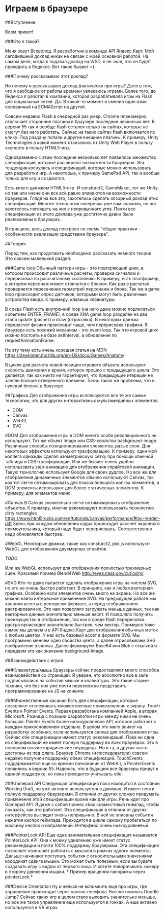 # Играем в браузере

##Вступление

Всем привет!

###Кто я такой?

Меня зовут Всеволод.  Я разработчик в команде API Яндекс.Карт. Мой сегодняшний доклад никак не связан с моей основной работой. 
На самом деле, когда я подавал доклад на WSD, я не знал, что он будет проходить в Яндексе. Вот такое бывает =)

###Почему рассказываю этот доклад?

Но почему я рассказываю доклад фактически про игры? Дело в том, что я свободное от работы времени увлекаюсь играми. 
Более того, до Яндекса я работал в компании, которая разрабатывала игры на Flash для социальных сетей.
Да. В какой-то момент я сменил один язык основанный на ECMAScript на другой.

Совсем недавно Flash в очередной раз умер. Chrome планомерно отключает сторонние плагины в браузере последние несколько лет. 
В версии 55 так и вообще flash остался только на сайтах, которые не смогут без него работать. Сейчас на таких сайтах flash включается по клику. 
Под раздачу попали и другие внешние плагины. К примеру, Unity Technologies в какой момент отказались от Unity Web Player в пользу экспорта в пользу HTML5-игр.

Одновременно с этим последние несколько лет появилось множество спецификаций, которые расширяют возможности браузеров. 
Эта тенденция коснулась и спецификаций, которые можно использовать для разработки игр. А некоторые, к примеру GamePad API, так и вообще только для игр и создаются.

Есть много движком HTML5-игр. И consturct2,  GameMaker, тот же Unity, но так или иначе они все всё равно опираются на возможности браузеров.
Глядя на все это, захотелось сделать обзорный доклад этих спецификаций. Многие технологии наверняка уже вам знакомы, но вот захотелось поглядеть на них с непривычного угла.
Почти все спецификации из этого доклада уже достаточно давно были реализованы в браузерах.

В принципе, весь доклад построен по схеме "общие практики - особенности реализации средствами браузера".

##Теория

Перед тем, как продолжить необходимо рассказать немного теории. Это совсем маленький раздел.

###Game loop
Обычный паттерн игры - это повторяющий цикл, в котором происходит различные расчеты, проверка сигналом и перерисовка по рассчитаному состоянию.
К примеру, есть платформер, в котором персонаж может стокнутся с блоком. Как раз в расчетах проверяется пересечение геометрий персонажа и блока.
Так же в game loop происходит опрос датчиков, которыми могут быть различные устройства ввода. К примеру, клавиши клавиатуры.

В среде Flash есть внутренний loop (на него даже можно подписаться событием ENTER_FRAME), в среде XNA game loop разделен на два этапа update (расчет) и draw (отрисовка).
В некоторых движка перерасчет физики происходит чаще, чем перерисовка графики.
В браузере есть похожий механизм - это event loop. Так что игровой цикл можно постоить на базе setInterval, а обновление по requestAnimationFrame.

На эту тему есть очень хорошая статья на MDN https://developer.mozilla.org/en-US/docs/Games/Anatomy

В цикле для расчета новой позиции игрового объекта используют скорость движения и время, которое прошло с предыдущего цикла. 
Это делается, так как никто не гарантирует, что предыдущие итерации не заняли больше отведенного времени.
Точно такая же проблема, что и нулевой timeout в браузере.

##Графика
Для отображения игры используются все те же самые технологии, что для других интерактивных мультимедийных элементов. 

* DOM
* Canvas
* WebGL
* SVG

#DOM
Для отображения игры в DOM ничего особе революционного не используют. Тот же объект Image или CSS-свойство background-image. Различные способы позиционирования элементов, разые слои.
Для некоторых эффектом используют трасформацию. К примеру, один мой коллега однажды сделал изометрийскую сетку при помощи обычной таблицы и CSS-трасформации.
Или же бывает очень удобно использовать step-анимацию для отображения спрайтовой анимации. Такую технологию использует Google для своих дудлов.
Но все же для отображения динамичных элементов обычно используют Canvas, так как тот легче оптимизировать для показа большого кол-ва элементов, а DOM элементы используют для более статичесных элементов.
К примеру, для элементов меню. 

#Canvas
В Canvas значительно легче оптимизировать отображение объектов. К примеру, многие рекомендуют использовать технологию dirty rectangles
https://www.html5rocks.com/en/tutorials/canvas/performance/#toc-render-diff
Здесь при каждом обновлении кадра происходит рассчет экранного прямоугольника, который надо будет перерисовать. Соответственно кадр обновляется быстрее.

#WebGL
Некоторые движки, такие как consturct2, pixi.js используют WebGL для отображения двухмерных спрайтов.

*TODO*

Или же WebGL использует для отображения полностью трехмерных сцен.
Красивый пример Blend4Web http://eyes.nasa.gov/curiosity/

#SVG
Кто-то даже пытается сделать отображение игры на чистом SVG, но это не очень быстро работает. В принципе, как и любая векторная графика. Особенно если элементов очень много на экране.
Но все же можно найти интересное применение SVG. На предыдущей работе мы хранили ассеты в векторном формате, а перед отображением растрировали их.
Это нам позволяло загружать меньше данных, так как векторные данные значительно меньше весят. И позволяло получить преимущество в отображении, так как в среде flash перерисовка растра происходит значительно быстрее, чем вектор.
Примерно тоже самое мы делаем и в API Яндекс.Карт для отображения обычных меток с любым цветом. У нас есть базовый ассет в формате SVG. Мы программно меняем одно свойства цвета, а далее отрисовываем SVG изображение в canvas.
Далее формируем Base64 или Blob с ссылкой и передаем это как значение background-image.

##Взаимодействие с игрой

###Клавиатура/мышь
Браузеры сейчас предоставляют много способов взаимодействия со страницей. Я уверен, что абсолютно все в зале подписывались на события мышки и клавиатуры. Это такие старые техники, что без них уже почти невозможно представить программирование на JS на клиенте. 

###Множественные касания
Есть две спецификации, которые позволяют отслеживать множественные прикосновения к экрану. Touch Events и Pointer Events. 
Первая разработана компанией Apple, а вторая Microsoft. Разница с позиции разработки игры между ними не очень большая. 
Pointer Events более низкоуровневое API, которое работает с каждым прикосновением отдельно.
В целом это мало влияет на разработку особенно, если используется canvas для отображения игры. 
Сейчас обе спецификации имеют статус рекомендаций. Пока ни одна из спецификаций не имеет полную поддержку во всех браузерах. 
Это в основном всякие юридические неурядицы. Но и та, и другая часто доступны из под флага.
Браузер Chrome (и последователи) совсем недавно получили поддержку обеих спецификаций.
TouchEvents поддерживается еще со времен пачкования от WebKit, а PointerEvents появились в версии 55.
Надеюсь, что в будущем все браузеры придут к единой поддержке, но пока приходится учитывать обе.

###Gamepad API
Следующая спецификация пока находится в состоянии Working Draft, но уже активно используется в движках. И имеет почти полную поддержку браузерами. 
В отличии от других сложно придумать применение этой спецификации кроме как для игры. Речь идет про Gamepad API. Я даже с собой принес xbox 
совместивый геймпад, чтобы показать, как это работает.
Эта спецификация в отличии от других интерфейсов выглядит очень непривычно. В ней не описаны события нажатия кнопок геймпада. 
Приходится в цикле самому пробегаться по массиму кнопок и направлений. Интерфейс очень низкоуровневый. 

###PointerLock API
Еще одна занимательная спецификация называется PointerLock API. Она к моему удивлению уже имеет статус рекомендации и почти 100% поддержку браузерами.
Эта спецификация позволяет позволяет работать с мышкой в рамках одного элемента. Дальше начинают поступать события с относительными значениями координат сдвига мышки. Это может быть полезным, если вы будете создавать игру с видом от первого лица. И хотите поворачивать камеру в сторону движения мышки. * Пример вращения панорамы через pointerLock *

###Device Orientation
Ну и нельзя не вспомнить еще про игры, где управление происходит через наклон телефона. Все же помнять Doodle Jump? 
Сейчас таких игр в целом стало выходить значительно меньше, но все же такое управление еще используется в гонках. А еще активно используется в VR играх.
